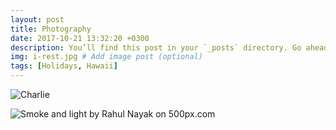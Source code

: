 ```yaml
---
layout: post
title: Photography
date: 2017-10-21 13:32:20 +0300
description: You’ll find this post in your `_posts` directory. Go ahead and edit it and re-build the site to see your changes. # Add post description (optional)
img: i-rest.jpg # Add image post (optional)
tags: [Holidays, Hawaii]
---
```


![Charlie](https://drscdn.500px.org/photo/132194353/m%3D900/v2?user_id=269543&webp=true&sig=52e8bcf231c701d5620382b29fa66d118d28475e7cf028ecc4fdc8a58f4a4405)

<div class='pixels-photo'>
  <p>
    <img src='https://drscdn.500px.org/photo/110170013/m%3D900/v2?user_id=269543&webp=true&sig=b0f5f2c086b1df9937b9a8e01b9962d57d644d9cc4e858610c1e256f75a94bf1' alt='Smoke and light by Rahul Nayak on 500px.com'>
  </p>
  <a href='https://500px.com/photo/110170013/smoke-and-light-by-rahul-nayak' alt='Smoke and light by Rahul Nayak on 500px.com'></a>
</div>
<script type='text/javascript' src='https://500px.com/embed.js'></script>